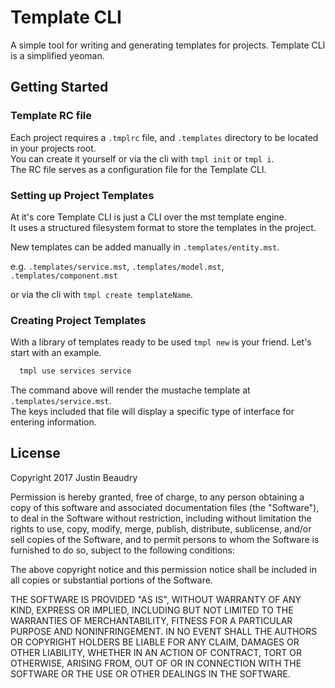 Template CLI
=============

A simple tool for writing and generating templates for projects. Template CLI is a simplified yeoman.

## Getting Started

### Template RC file

Each project requires a `.tmplrc` file, and `.templates` directory to be located in your projects root.<br/>
You can create it yourself or via the cli with `tmpl init` or `tmpl i`. <br/>
The RC file serves as a configuration file for the Template CLI. 

### Setting up Project Templates
   
At it's core Template CLI is just a CLI over the mst template engine.<br/>
It uses a structured filesystem format to store the templates in the project.

New templates can be added manually in `.templates/entity.mst`.

e.g. `.templates/service.mst`, `.templates/model.mst`, `.templates/component.mst`  

or via the cli with `tmpl create templateName`.
 
### Creating Project Templates

With a library of templates ready to be used `tmpl new` is your friend. Let's start with an example.

```bash
  tmpl use services service
```

The command above will render the mustache template at `.templates/service.mst`.<br/>
The keys included that file will display a specific type of interface for entering information.

## License

Copyright 2017 Justin Beaudry

Permission is hereby granted, free of charge, to any person obtaining a copy of this software and associated documentation files (the "Software"), to deal in the Software without restriction, including without limitation the rights to use, copy, modify, merge, publish, distribute, sublicense, and/or sell copies of the Software, and to permit persons to whom the Software is furnished to do so, subject to the following conditions:

The above copyright notice and this permission notice shall be included in all copies or substantial portions of the Software.

THE SOFTWARE IS PROVIDED "AS IS", WITHOUT WARRANTY OF ANY KIND, EXPRESS OR IMPLIED, INCLUDING BUT NOT LIMITED TO THE WARRANTIES OF MERCHANTABILITY, FITNESS FOR A PARTICULAR PURPOSE AND NONINFRINGEMENT. IN NO EVENT SHALL THE AUTHORS OR COPYRIGHT HOLDERS BE LIABLE FOR ANY CLAIM, DAMAGES OR OTHER LIABILITY, WHETHER IN AN ACTION OF CONTRACT, TORT OR OTHERWISE, ARISING FROM, OUT OF OR IN CONNECTION WITH THE SOFTWARE OR THE USE OR OTHER DEALINGS IN THE SOFTWARE.